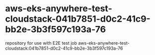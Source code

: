 # aws-eks-anywhere-test-cloudstack-041b7851-d0c2-41c9-bb2e-3b3f597c193a-76
repository for use with E2E test job aws-eks-anywhere-test-cloudstack:041b7851-d0c2-41c9-bb2e-3b3f597c193a-76

